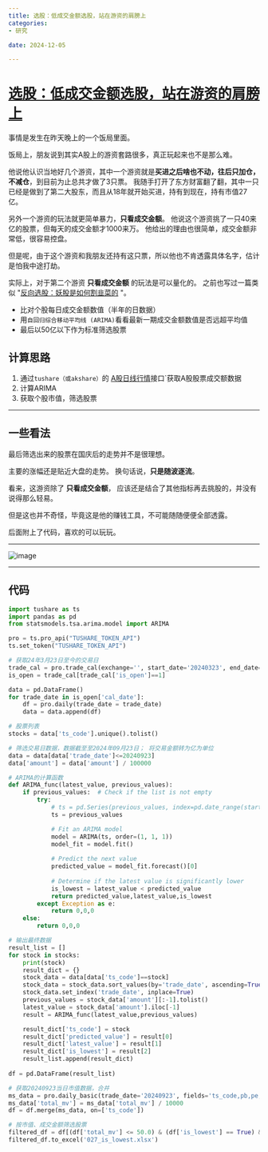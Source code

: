 ```yaml
---
title: 选股：低成交金额选股，站在游资的肩膀上
categories:
- 研究

date: 2024-12-05

---
```


# [选股：低成交金额选股，站在游资的肩膀上](https://github.com/chinobing/chinobing.github.io/issues/16)

事情是发生在昨天晚上的一个饭局里面。 

饭局上，朋友说到其实A股上的游资套路很多，真正玩起来也不是那么难。

他说他认识当地好几个游资，其中一个游资就是**买进之后啥也不动，往后只加仓，不减仓**，到目前为止总共才做了3只票。 我随手打开了东方财富翻了翻，其中一只已经是做到了第二大股东，而且从18年就开始买进，持有到现在，持有市值27亿。

另外一个游资的玩法就更简单暴力，**只看成交金额**。 他说这个游资挑了一只40来亿的股票，但每天的成交金额才1000来万。 他给出的理由也很简单，成交金额非常低，很容易控盘。

但是呢，由于这个游资和我朋友还持有这只票，所以他也不肯透露具体名字，估计是怕我中途打劫。

实际上，对于第二个游资 **只看成交金额** 的玩法是可以量化的。 之前也写过一篇类似 "[反向选股：妖股是如何割韭菜的](https://github.com/chinobing/chinobing.github.io/issues/10) "。
- 比对个股每日成交金额数值（半年的日数据）
- 用`自回归综合移动平均线 (ARIMA)`看看最新一期成交金额数值是否远超平均值
- 最后以50亿以下作为标准筛选股票

## 计算思路
1. 通过`tushare（或akshare）`的 [A股日线行情](https://tushare.pro/document/2?doc_id=27)接口`获取A股股票成交额数据
2. 计算ARIMA
3. 获取个股市值，筛选股票

--- 
## 一些看法
最后筛选出来的股票在国庆后的走势并不是很理想。

主要的涨幅还是贴近大盘的走势。 换句话说，**只是随波逐流**。

看来，这游资除了 **只看成交金额**， 应该还是结合了其他指标再去挑股的，并没有说得那么轻易。

但是这也并不奇怪，毕竟这是他的赚钱工具，不可能随随便便全部透露。

后面附上了代码，喜欢的可以玩玩。

---
![image](https://github.com/user-attachments/assets/6afd1a7a-ca05-455d-8755-1b39089b55ef)

---

## 代码
```python
import tushare as ts
import pandas as pd
from statsmodels.tsa.arima.model import ARIMA

pro = ts.pro_api("TUSHARE_TOKEN_API")
ts.set_token("TUSHARE_TOKEN_API")

# 获取24年3月23日至今的交易日
trade_cal = pro.trade_cal(exchange='', start_date='20240323', end_date='20241205')
is_open = trade_cal[trade_cal['is_open']==1]

data = pd.DataFrame()
for trade_date in is_open['cal_date']:
    df = pro.daily(trade_date = trade_date)
    data = data.append(df)

# 股票列表
stocks = data['ts_code'].unique().tolist()

# 筛选交易日数据，数据截至至2024年09月23日； 将交易金额转为亿为单位
data = data[data['trade_date']<=20240923]
data['amount'] = data['amount'] / 100000

# ARIMA的计算函数
def ARIMA_func(latest_value, previous_values):
    if previous_values:  # Check if the list is not empty
        try:
            # ts = pd.Series(previous_values, index=pd.date_range(start='2024-01-01', periods=len(previous_values), freq='D'))
            ts = previous_values

            # Fit an ARIMA model
            model = ARIMA(ts, order=(1, 1, 1))
            model_fit = model.fit()
    
            # Predict the next value
            predicted_value = model_fit.forecast()[0]
    
            # Determine if the latest value is significantly lower
            is_lowest = latest_value < predicted_value
            return predicted_value,latest_value,is_lowest
        except Exception as e:
            return 0,0,0
    else:
        return 0,0,0

# 输出最终数据
result_list = []
for stock in stocks:
    print(stock)
    result_dict = {}
    stock_data = data[data['ts_code']==stock]
    stock_data = stock_data.sort_values(by='trade_date', ascending=True)
    stock_data.set_index('trade_date', inplace=True)
    previous_values = stock_data['amount'][:-1].tolist()
    latest_value = stock_data['amount'].iloc[-1]
    result = ARIMA_func(latest_value,previous_values)

    result_dict['ts_code'] = stock
    result_dict['predicted_value'] = result[0]
    result_dict['latest_value'] = result[1]
    result_dict['is_lowest'] = result[2]
    result_list.append(result_dict)
    
df = pd.DataFrame(result_list)

# 获取20240923当日市值数据，合并
ms_data = pro.daily_basic(trade_date='20240923', fields='ts_code,pb,pe,pe_ttm,total_mv')
ms_data['total_mv'] = ms_data['total_mv'] / 10000
df = df.merge(ms_data, on=['ts_code'])

# 按市值、成交金额筛选股票
filtered_df = df[(df['total_mv'] <= 50.0) & (df['is_lowest'] == True) & (df['latest_value'] <= 0.2)]
filtered_df.to_excel('027_is_lowest.xlsx')
```
